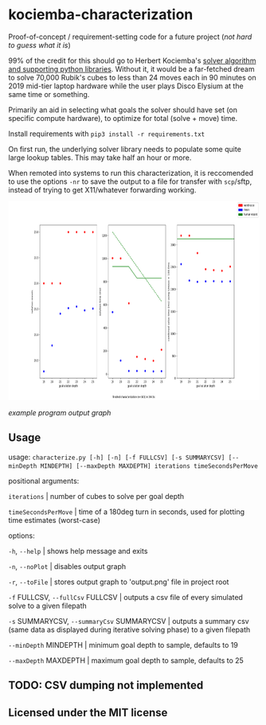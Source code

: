 # kociemba-characterization

Proof-of-concept / requirement-setting code for a future project (*not hard to guess what it is*)

99% of the credit for this should go to Herbert Kociemba's [solver algorithm and supporting python libraries](https://github.com/hkociemba/RubiksCube-TwophaseSolver/tree/master). Without it, it would be a far-fetched dream to solve 70,000 Rubik's cubes to less than 24 moves each in 90 minutes on 2019 mid-tier laptop hardware while the user plays Disco Elysium at the same time or something.

Primarily an aid in selecting what goals the solver should have set (on specific compute hardware), to optimize for total (solve + move) time.

Install requirements with `pip3 install -r requirements.txt`

On first run, the underlying solver library needs to populate some quite large lookup tables. This may take half an hour or more.

When remoted into systems to run this characterization, it is reccomended to use the options `-nr` to save the output to a file for transfer with `scp`/sftp, instead of trying to get X11/whatever forwarding working.

<img src="example.png" width="800" height="400">

*example program output graph*

## Usage
usage: `characterize.py [-h] [-n] [-f FULLCSV] [-s SUMMARYCSV] [--minDepth MINDEPTH] [--maxDepth MAXDEPTH] iterations timeSecondsPerMove`

positional arguments:

  `iterations`         | number of cubes to solve per goal depth

  `timeSecondsPerMove` | time of a 180deg turn in seconds, used for plotting time estimates (worst-case)

options:

  `-h`, `--help`            | shows help message and exits

  `-n`, `--noPlot`          | disables output graph

  `-r`, `--toFile`          | stores output graph to 'output.png' file in project root

  `-f` FULLCSV, `--fullCsv` FULLCSV |
                        outputs a csv file of every simulated solve to a given filepath

  `-s` SUMMARYCSV, `--summaryCsv` SUMMARYCSV |
                        outputs a summary csv (same data as displayed during iterative solving phase) to a given filepath

  `--minDepth` MINDEPTH  | minimum goal depth to sample, defaults to 19
  
  `--maxDepth` MAXDEPTH  | maximum goal depth to sample, defaults to 25

## TODO: CSV dumping not implemented

## Licensed under the MIT license